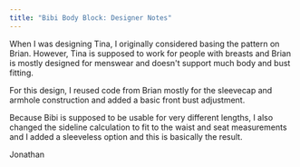 ```yaml
---
title: "Bibi Body Block: Designer Notes"
---
```


When I was designing Tina, I originally considered basing the pattern on 
Brian. However, Tina is supposed to work for people with breasts
and Brian is mostly designed for menswear and doesn't support much body
and bust fitting.

For this design, I reused code from Brian mostly for the sleevecap and armhole construction 
and added a basic front bust adjustment.

Because Bibi is supposed to be usable for very different lengths, I
also changed the sideline calculation to fit to the waist and seat measurements
and I added a sleeveless option and this is basically the result.

Jonathan
